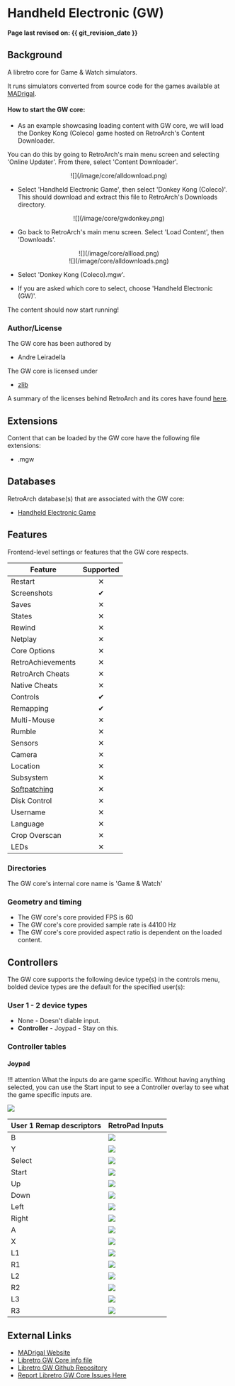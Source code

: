 # Handheld Electronic (GW)

**Page last revised on: {{ git_revision_date }}**

## Background

A libretro core for Game & Watch simulators.

It runs simulators converted from source code for the games available at [MADrigal](http://www.madrigaldesign.it/sim/).

#### How to start the GW core:

- As an example showcasing loading content with GW core, we will load the Donkey Kong (Coleco) game hosted on RetroArch's Content Downloader.

You can do this by going to RetroArch's main menu screen and selecting 'Online Updater'. From there, select 'Content Downloader'.

<center> ![](/image/core/alldownload.png) </center>

- Select 'Handheld Electronic Game', then select 'Donkey Kong (Coleco)'. This should download and extract this file to RetroArch's Downloads directory.

<center> ![](/image/core/gwdonkey.png) </center>

- Go back to RetroArch's main menu screen. Select 'Load Content', then 'Downloads'.

<center> ![](/image/core/allload.png) </center>

<center> ![](/image/core/alldownloads.png) </center>

- Select 'Donkey Kong (Coleco).mgw'.

- If you are asked which core to select, choose 'Handheld Electronic (GW)'.

The content should now start running!

### Author/License

The GW core has been authored by

- Andre Leiradella

The GW core is licensed under

- [zlib](https://github.com/libretro/gw-libretro/blob/master/LICENSE)

A summary of the licenses behind RetroArch and its cores have found [here](https://docs.libretro.com/tech/licenses/).

## Extensions

Content that can be loaded by the GW core have the following file extensions:

- .mgw

## Databases

RetroArch database(s) that are associated with the GW core:

- [Handheld Electronic Game](https://github.com/libretro/libretro-database/blob/master/rdb/Handheld%20Electronic%20Game.rdb)

## Features

Frontend-level settings or features that the GW core respects.

| Feature           | Supported |
|-------------------|:---------:|
| Restart           | ✕         |
| Screenshots       | ✔         |
| Saves             | ✕         |
| States            | ✕         |
| Rewind            | ✕         |
| Netplay           | ✕         |
| Core Options      | ✕         |
| RetroAchievements | ✕         |
| RetroArch Cheats  | ✕         |
| Native Cheats     | ✕         |
| Controls          | ✔         |
| Remapping         | ✔         |
| Multi-Mouse       | ✕         |
| Rumble            | ✕         |
| Sensors           | ✕         |
| Camera            | ✕         |
| Location          | ✕         |
| Subsystem         | ✕         |
| [Softpatching](https://docs.libretro.com/guides/softpatching/) | ✕         |
| Disk Control      | ✕         |
| Username          | ✕         |
| Language          | ✕         |
| Crop Overscan     | ✕         |
| LEDs              | ✕         |

### Directories

The GW core's internal core name is 'Game & Watch'

### Geometry and timing

- The GW core's core provided FPS is 60
- The GW core's core provided sample rate is 44100 Hz
- The GW core's core provided aspect ratio is dependent on the loaded content.

## Controllers

The GW core supports the following device type(s) in the controls menu, bolded device types are the default for the specified user(s):

### User 1 - 2 device types

- None - Doesn't diable input.
- **Controller** - Joypad - Stay on this.

### Controller tables

#### Joypad

!!! attention
	What the inputs do are game specific. Without having anything selected, you can use the Start input to see a Controller overlay to see what the game specific inputs are.

![](/image/core/gw/overlay.png)	

| User 1 Remap descriptors | RetroPad Inputs                             |
|--------------------------|---------------------------------------------|
| B                        | ![](/image/retropad/retro_b.png)          |
| Y                        | ![](/image/retropad/retro_y.png)          |
| Select                   | ![](/image/retropad/retro_select.png)     |
| Start                    | ![](/image/retropad/retro_start.png)      |
| Up                       | ![](/image/retropad/retro_dpad_up.png)    |
| Down                     | ![](/image/retropad/retro_dpad_down.png)  |
| Left                     | ![](/image/retropad/retro_dpad_left.png)  |
| Right                    | ![](/image/retropad/retro_dpad_right.png) |
| A                        | ![](/image/retropad/retro_a.png)          |
| X                        | ![](/image/retropad/retro_x.png)          |
| L1                       | ![](/image/retropad/retro_l1.png)         |
| R1                       | ![](/image/retropad/retro_r1.png)         |
| L2                       | ![](/image/retropad/retro_l2.png)         |
| R2                       | ![](/image/retropad/retro_r2.png)         |
| L3                       | ![](/image/retropad/retro_l3.png)         |
| R3                       | ![](/image/retropad/retro_r3.png)         |

## External Links

- [MADrigal Website](http://www.madrigaldesign.it/sim/)
- [Libretro GW Core info file](https://github.com/libretro/libretro-super/blob/master/dist/info/gw_libretro.info)
- [Libretro GW Github Repository](https://github.com/libretro/gw-libretro)
- [Report Libretro GW Core Issues Here](https://github.com/libretro/gw-libretro/issues)